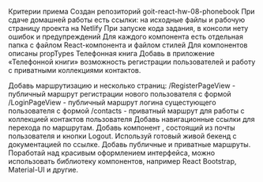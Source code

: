 Критерии приема Создан репозиторий goit-react-hw-08-phonebook При сдаче домашней
работы есть ссылки: на исходные файлы и рабочую страницу проекта на Netlify При
запуске кода задания, в консоли нету ошибок и предупреждений Для каждого
компонента есть отдельная папка с файлом React-компонента и файлом стилей Для
компонентов описаны propTypes Телефонная книга Добавь в приложение «Телефонной
книги» возможность регистрации пользователей и работу с приватными коллекциями
контактов.

Добавь маршрутизацию и несколько страниц: /RegisterPageView - публичный маршрут
регистрации нового пользователя с формой /LoginPageView - публичный маршрут
логина сущестующего пользователя с формой /contacts - приватный маршрут для
работы с коллекцией контактов пользователя Добавь навигационные ссылки для
перехода по маршрутам. Добавь компонент <UserMenu>, состоящий из почты
пользователя и кнопки Logout. Используй готовый живой бекенд с документацией по
ссылке. Добавь публичные и приватные маршруты. Поработай над красивым
оформлением интерфейса, можно использовать библиотеку компонентов, например
React Bootstrap, Material-UI и другие.
